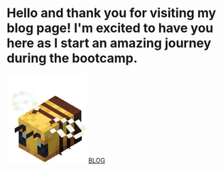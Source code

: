 <h1>Hello and thank you for visiting my blog page! I'm excited to have you here as I start an amazing journey during the bootcamp.</h1>

![Gif of a minecraft bee](img/minecraft-minecraft-bee.gif)
[BLOG](https://xpoweroutage.github.io/index)

